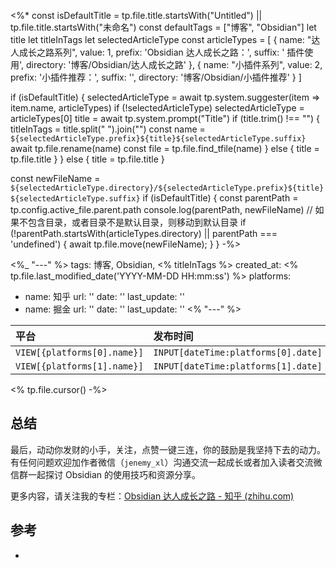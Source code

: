 <%*
const isDefaultTitle = tp.file.title.startsWith("Untitled") || tp.file.title.startsWith("未命名")
const defaultTags = ["博客", "Obsidian"]
let title
let titleInTags
let selectedArticleType
const articleTypes = [
    {
        name: "达人成长之路系列",
        value: 1,
        prefix: 'Obsidian 达人成长之路：',
        suffix: ' 插件使用',
        directory: '博客/Obsidian/达人成长之路'
    },
    {
        name: "小插件系列",
        value: 2,
        prefix: '小插件推荐：',
        suffix: '',
        directory: '博客/Obsidian/小插件推荐'
    }
]

if (isDefaultTitle) {
    selectedArticleType = await tp.system.suggester(item => item.name, articleTypes)
    if (!selectedArticleType) selectedArticleType = articleTypes[0]
	title = await tp.system.prompt("Title")
    if (title.trim() !== "") {
        titleInTags = title.split(" ").join("")
        const name = `${selectedArticleType.prefix}${title}${selectedArticleType.suffix}`
        await tp.file.rename(name)
        const file = tp.file.find_tfile(name)
    } else {
        title = tp.file.title
    }
} else {
	title = tp.file.title
}

const newFileName = `${selectedArticleType.directory}/${selectedArticleType.prefix}${title}${selectedArticleType.suffix}`
if (isDefaultTitle) {
    const parentPath = tp.config.active_file.parent.path
    console.log(parentPath, newFileName)
    // 如果不包含目录，或者目录不是默认目录，则移动到默认目录
    if (!parentPath.startsWith(articleTypes.directory) || parentPath === 'undefined') {
        await tp.file.move(newFileName);
    }
}
-%>

<%_ "---" %>
tags: 博客, Obsidian, <% titleInTags %>
created_at: <% tp.file.last_modified_date('YYYY-MM-DD HH:mm:ss') %>
platforms:
  - name: 知乎
    url: ''
    date: ''
    last_update: ''
  - name: 掘金
    url: ''
    date: ''
    last_update: ''
<% "---" %>

| 平台                        | 发布时间                            | 更新时间                                   | 文章地址                       |
|:--------------------------- |:----------------------------------- |:------------------------------------------ |:------------------------------ |
| `VIEW[{platforms[0].name}]` | `INPUT[dateTime:platforms[0].date]` | `INPUT[dateTime:platforms[0].last_update]` | `INPUT[text:platforms[0].url]` |
| `VIEW[{platforms[1].name}]` | `INPUT[dateTime:platforms[1].date]` | `INPUT[dateTime:platforms[1].last_update]` | `INPUT[text:platforms[1].url]` |


<% tp.file.cursor() -%>

## 总结

最后，动动你发财的小手，关注，点赞一键三连，你的鼓励是我坚持下去的动力。有任何问题欢迎加作者微信（`jenemy_xl`）沟通交流一起成长或者加入读者交流微信群一起探讨 Obsidian 的使用技巧和资源分享。

更多内容，请关注我的专栏：[Obsidian 达人成长之路 - 知乎 (zhihu.com)](https://www.zhihu.com/column/c_1776563728286670848)

## 参考

- 
